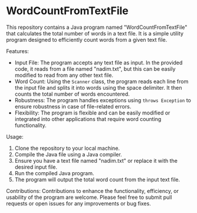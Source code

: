 # WordCountFromTextFile

This repository contains a Java program named "WordCountFromTextFile" that calculates the total number of words in a text file. It is a simple utility program designed to efficiently count words from a given text file.

Features:
- Input File: The program accepts any text file as input. In the provided code, it reads from a file named "nadim.txt", but this can be easily modified to read from any other text file.
- Word Count: Using the `Scanner` class, the program reads each line from the input file and splits it into words using the space delimiter. It then counts the total number of words encountered.
- Robustness: The program handles exceptions using `throws Exception` to ensure robustness in case of file-related errors.
- Flexibility: The program is flexible and can be easily modified or integrated into other applications that require word counting functionality.
  
Usage:
1. Clone the repository to your local machine.
2. Compile the Java file using a Java compiler.
3. Ensure you have a text file named "nadim.txt" or replace it with the desired input file.
4. Run the compiled Java program.
5. The program will output the total word count from the input text file.

Contributions:
Contributions to enhance the functionality, efficiency, or usability of the program are welcome. Please feel free to submit pull requests or open issues for any improvements or bug fixes.
